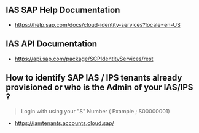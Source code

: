 
## IAS SAP Help Documentation
* https://help.sap.com/docs/cloud-identity-services?locale=en-US

## IAS API Documentation
* https://api.sap.com/package/SCPIdentityServices/rest

## How to identify SAP IAS / IPS tenants already provisioned or who is the Admin of your IAS/IPS ?

> Login with using your "S"  Number    ( Example ; S00000001) 
*	https://iamtenants.accounts.cloud.sap/	



